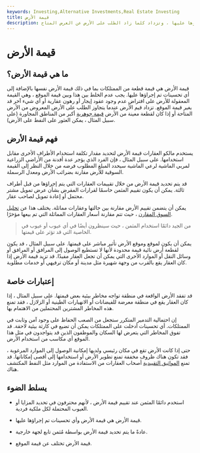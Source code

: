 ```yaml
---
keywords: Investing,Alternative Investments,Real Estate Investing
title: قيمة الأرض
description: قيمة الأرض هي قيمة قطعة العقار التي تأخذ في الاعتبار أي تحسينات تم إجراؤها عليها ، وتزداد كلما زاد الطلب على الأرض عن العرض المتاح.
---
```


# قيمة الأرض
## ما هي قيمة الأرض؟

قيمة الأرض هي قيمة قطعة من الممتلكات بما في ذلك قيمة الأرض نفسها بالإضافة إلى أي تحسينات تم إجراؤها عليها. يجب عدم الخلط بين هذا وبين قيمة الموقع ، وهي القيمة المعقولة للأرض على افتراض عدم وجود عقود إيجار أو رهون عقارية أو أي شيء آخر قد يغير قيمة الموقع. تزداد قيم الأرض عندما يتجاوز الطلب على الأرض المعروض من الأرض المتاحة أو إذا كان لقطعة معينة من الأرض [قيمة جوهرية](/intrinsicvalue) أكبر من المناطق المجاورة (على سبيل المثال ، يمكن العثور على النفط على الأرض).

## فهم قيمة الأرض

يستخدم مالكو العقارات قيمة الأرض لتحديد مقدار تكلفة استخدام الأطراف الأخرى مقابل استخدامها. على سبيل المثال ، فإن الفرد الذي يؤجر عدة أفدنة من الأراضي الزراعية لمربي الماشية لرعي الماشية سيحدد المبلغ المطلوب فرضه من خلال النظر إلى القيمة السوقية للأرض مقارنة بضرائب الأرض ومعدل الرسملة.

قد يتم تحديد قيمة الأرض من خلال تقييمات العقارات التي يتم إجراؤها من قبل أطراف ثالثة. يمكن أن يكون تقييم المثمن حاسمًا لقرارات المقرض بشأن عرض تمويل مشتر محتمل أو إعادة تمويل لصاحب عقار.

يمكن أن يتضمن تقييم الأرض مقارنة بين حالتها وعقارات مماثلة. يختلف هذا عن [تحليل السوق المقارن](/comparative-market-analysis) ، حيث تتم مقارنة أسعار العقارات المماثلة التي تم بيعها مؤخرًا.

> من الجيد دائمًا استخدام المثمن ، حيث سينظرون أيضًا في أي عيوب أو عيوب في الخاصية التي قد تؤثر على قيمتها.

>

يمكن أن يكون لموقع وموقع الأرض تأثير مباشر على قيمتها. على سبيل المثال ، قد يكون لقطعة أرض نائية قيمة محدودة لأنها لا تستطيع الوصول إلى المرافق أو المرافق أو وسائل النقل أو الموارد الأخرى التي يمكن أن تجعل العقار مفيدًا. قد تزيد قيمة الأرض إذا كان العقار يقع بالقرب من وجهة شهيرة مثل مدينة أو مكان ترفيهي أو خدمات مطلوبة.

## إعتبارات خاصة

قد تفقد الأرض الواقعة في منطقة تواجه مخاطر بيئية بعض قيمتها. على سبيل المثال ، إذا كان العقار يقع في منطقة معرضة للفيضانات أو الانهيارات الطينية أو الزلازل ، فقد تمنع هذه المخاطر المشترين المحتملين من الاهتمام بها.

إن احتمالية التدمير المتكرر ستجعل من الصعب الحفاظ على وجود آمن وثابت في الممتلكات. أي تحسينات أدخلت على الممتلكات يمكن أن تضيع في كارثة بيئية لاحقة. قد تفوق المخاطر التي يتعرض لها السكان والموظفون الذين قد يتواجدون في مثل هذا الموقع أي مكاسب من استخدام الأرض.

حتى إذا كانت الأرض تقع في مكان رئيسي ولديها إمكانية الوصول إلى الموارد المرغوبة ، فقد تكون هناك ظروف مخففة تمنع تطوير الأرض أو استخدامها إلى أقصى إمكاناتها. قد تمنع [المواثيق التقييدية](/restrictive-covenant) أصحاب العقارات من الاستفادة من الموارد مثل النفط المكتشف هناك.

## يسلط الضوء

- استخدم دائمًا المثمن عند تقييم قيمة الأرض ، لأنهم محترفون في تحديد المزايا أو العيوب المحتملة لكل ملكية فردية.

- قيمة الأرض هي قيمة الأرض وأي تحسينات تم إجراؤها عليها.

- عادةً ما يتم تحديد قيمة الأرض بواسطة مُثمن تابع لجهة خارجية.

- قيمة الأرض تختلف عن قيمة الموقع.

